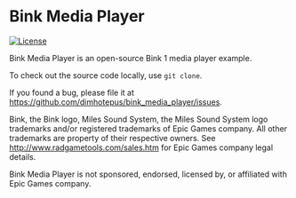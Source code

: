 # Bink Media Player

[![License](https://img.shields.io/github/license/dimhotepus/bink_media_player.svg)](./LICENSE)

Bink Media Player is an open-source Bink 1 media player example.

To check out the source code locally, use `git clone`.

If you found a bug, please file it at
https://github.com/dimhotepus/bink_media_player/issues.

Bink, the Bink logo, Miles Sound System, the Miles Sound System logo
trademarks and/or registered trademarks of Epic Games company. All other
trademarks are property of their respective owners. See
http://www.radgametools.com/sales.htm for Epic Games company legal details.

Bink Media Player is not sponsored, endorsed, licensed by, or affiliated with
Epic Games company.